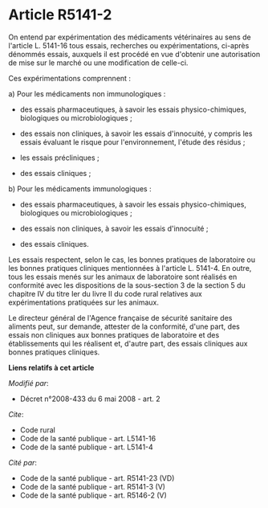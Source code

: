 # Article R5141-2

On entend par expérimentation des médicaments vétérinaires au sens de l'article L. 5141-16 tous essais, recherches ou
expérimentations, ci-après dénommés essais, auxquels il est procédé en vue d'obtenir une autorisation de mise sur le marché
ou une modification de celle-ci. 

Ces expérimentations comprennent : 

a) Pour les médicaments non immunologiques :

- des essais pharmaceutiques, à savoir les essais physico-chimiques, biologiques ou microbiologiques ;

- des essais non cliniques, à savoir les essais d'innocuité, y compris les essais évaluant le risque pour l'environnement,
l'étude des résidus ;

- les essais précliniques ;

- des essais cliniques ; 

b) Pour les médicaments immunologiques :

- des essais pharmaceutiques, à savoir les essais physico-chimiques, biologiques ou microbiologiques ;

- des essais non cliniques, à savoir les essais d'innocuité ;

- des essais cliniques. 

Les essais respectent, selon le cas, les bonnes pratiques de laboratoire ou les bonnes pratiques cliniques mentionnées à
l'article L. 5141-4. En outre, tous les essais menés sur les animaux de laboratoire sont réalisés en conformité avec les
dispositions de la sous-section 3 de la section 5 du chapitre IV du titre Ier du livre II du code rural relatives aux
expérimentations pratiquées sur les animaux. 

Le directeur général de l'Agence française de sécurité sanitaire des aliments peut, sur demande, attester de la conformité,
d'une part, des essais non cliniques aux bonnes pratiques de laboratoire et des établissements qui les réalisent et, d'autre
part, des essais cliniques aux bonnes pratiques cliniques.

**Liens relatifs à cet article**

_Modifié par_:

  - Décret n°2008-433 du 6 mai 2008 - art. 2

_Cite_:

  - Code rural
  - Code de la santé publique - art. L5141-16
  - Code de la santé publique - art. L5141-4

_Cité par_:

  - Code de la santé publique - art. R5141-23 (VD)
  - Code de la santé publique - art. R5141-3 (V)
  - Code de la santé publique - art. R5146-2 (V)
